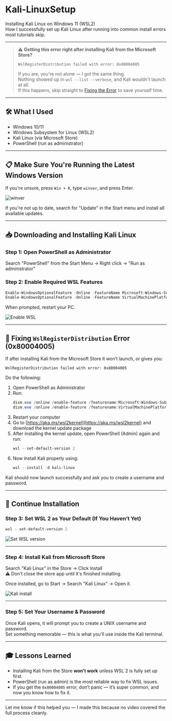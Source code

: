 # Kali-LinuxSetup

Installing Kali Linux on Windows 11 (WSL2)  
How I successfully set up Kali Linux after running into common install errors most tutorials skip.

---

> ⚠️ **Getting this error right after installing Kali from the Microsoft Store?**
> ```
> WslRegisterDistribution failed with error: 0x80004005
> ```
> If you are, you're not alone — I got the same thing.  
> Nothing showed up in `wsl --list --verbose`, and Kali wouldn't launch at all.  
> If this happens, skip straight to [Fixing the Error](#fixing-wslregisterdistribution-error-0x80004005) to save yourself time.

---

## 🛠 What I Used

- Windows 10/11  
- Windows Subsystem for Linux (WSL2)  
- Kali Linux (via Microsoft Store)  
- PowerShell (run as administrator)

---

## 📋 Make Sure You're Running the Latest Windows Version

If you're unsure, press `Win + R`, type `winver`, and press Enter.

![winver](https://github.com/user-attachments/assets/1bf798e3-40ea-4bff-9a74-6ae0de3ffbb5)

If you're not up to date, search for "Update" in the Start menu and install all available updates.

---

## 📥 Downloading and Installing Kali Linux

### Step 1: Open PowerShell as Administrator
Search "PowerShell" from the Start Menu → Right click → "Run as administrator"

### Step 2: Enable Required WSL Features
```powershell
Enable-WindowsOptionalFeature -Online -FeatureName Microsoft-Windows-Subsystem-Linux
Enable-WindowsOptionalFeature -Online -FeatureName VirtualMachinePlatform
```

When prompted, restart your PC.

![Enable WSL](https://github.com/user-attachments/assets/1fdfc0bd-816f-48d3-af0c-644ab5659591)

---

## 🔧 Fixing `WslRegisterDistribution` Error (0x80004005)

If after installing Kali from the Microsoft Store it won’t launch, or gives you:

```
WslRegisterDistribution failed with error: 0x80004005
```

Do the following:

1. Open PowerShell as Administrator
2. Run:
   ```powershell
   dism.exe /online /enable-feature /featurename:Microsoft-Windows-Subsystem-Linux /all /norestart
   dism.exe /online /enable-feature /featurename:VirtualMachinePlatform /all /norestart
   ```
3. Restart your computer
4. Go to [https://aka.ms/wsl2kernel](https://aka.ms/wsl2kernel) and download the kernel update package
5. After installing the kernel update, open PowerShell (Admin) again and run:
   ```powershell
   wsl --set-default-version 2
   ```
6. Now install Kali properly using:
   ```powershell
   wsl --install -d kali-linux
   ```

Kali should now launch successfully and ask you to create a username and password.

---

## 🔁 Continue Installation

### Step 3: Set WSL 2 as Your Default (If You Haven’t Yet)
```powershell
wsl --set-default-version 2
```

![Set WSL version](https://github.com/user-attachments/assets/f8768646-4f55-4c1a-9ff4-bfa90ee98e94)

---

### Step 4: Install Kali from Microsoft Store

Search "Kali Linux" in the Store → Click Install  
⚠️ Don't close the store app until it's finished installing.

Once installed, go to Start → Search "Kali Linux" → Open it.

![Kali install](https://github.com/user-attachments/assets/af02e22c-cb48-4cd9-9f18-88d9c94935da)

---

### Step 5: Set Your Username & Password

Once Kali opens, it will prompt you to create a UNIX username and password.  
Set something memorable — this is what you'll use inside the Kali terminal.

---

## 🎓 Lessons Learned

- Installing Kali from the Store **won’t work** unless WSL 2 is fully set up first.
- PowerShell (run as admin) is the most reliable way to fix WSL issues.
- If you get the `0x80004005` error, don’t panic — it’s super common, and now you know how to fix it.

---

Let me know if this helped you — I made this because no video covered the full process cleanly.
